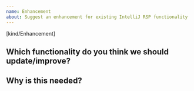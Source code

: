 ```yaml
---
name: Enhancement
about: Suggest an enhancement for existing IntelliJ RSP functionality
---
```

[kind/Enhancement]
<!--

Welcome! - We kindly ask you to:

  1. Fill out the issue template below 

Thanks for understanding, and for contributing to the project!

-->

## Which functionality do you think we should update/improve?


## Why is this needed? 


